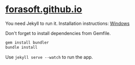 # [forasoft.github.io](http://forasoft.github.io) #
You need Jekyll to run it. Installation instructions: [Windows](http://jekyll-windows.juthilo.com/)

Don't forget to install dependencies from Gemfile.

```bash
gem install bundler
bundle install
```

Use `jekyll serve --watch` to run the app.
